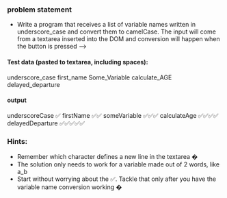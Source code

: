 ### problem statement

- Write a program that receives a list of variable names written in underscore_case 
and convert them to camelCase.
The input will come from a textarea inserted into the DOM  and conversion will happen when the button is pressed -->

#### Test data (pasted to textarea, including spaces):
underscore_case
first_name
Some_Variable 
calculate_AGE
delayed_departure

#### output

underscoreCase ✅
firstName ✅✅
someVariable ✅✅✅
calculateAge ✅✅✅✅
delayedDeparture ✅✅✅✅✅

### Hints:
- Remember which character defines a new line in the textarea �
- The solution only needs to work for a variable made out of 2 words, like a_b
- Start without worrying about the ✅. Tackle that only after you have the variable 
name conversion working �
